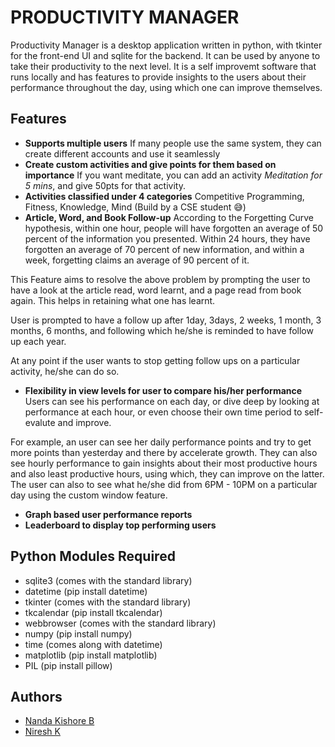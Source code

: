 # PRODUCTIVITY MANAGER

Productivity Manager is a desktop application written in python, with tkinter for the front-end UI and sqlite for the backend. It can be used by anyone to take their productivity to the next level. It is a self 
improvemt software that runs locally and has features to provide insights to the users about their performance
throughout the day, using which one can improve themselves.



## Features

- **Supports multiple users**
If many people use the same system, they can create different accounts and use it seamlessly 
- **Create custom activities and give points for them based on importance**
If you want meditate, you can add an activity *Meditation for 5 mins*, and give 50pts for that activity.
- **Activities classified under 4 categories**
Competitive Programming, Fitness, Knowledge, Mind (Build by a CSE student 😅)
- **Article, Word, and Book Follow-up**
According to the Forgetting Curve hypothesis, within one hour, people will have forgotten an average of 50 percent of the information you presented. Within 24 hours, they have forgotten an average of 70 percent of new information, and within a week, forgetting claims an average of 90 percent of it.

This Feature aims to resolve the above problem by prompting the user to have a look at the article read, word learnt, and a page read from book again. This helps in retaining what one has learnt.

User is prompted to have a follow up after 1day, 3days, 2 weeks, 1 month, 3 months, 6 months, and following which he/she is reminded to have follow up each year.

At any point if the user wants to stop getting follow ups on a particular activity, he/she can do so.

- **Flexibility in view levels for user to compare his/her performance**
Users can see his performance on each day, or dive deep by looking at performance at each hour, or even choose their own time period to self-evalute and improve.

For example, an user can see her daily performance points and try to get more points than yesterday and there by accelerate growth.
They can also see hourly performance to gain insights about their most productive hours and also least productive hours, using which, they can improve on the latter. The user can also to see what he/she did from 6PM - 10PM on a particular day using the custom window feature.

- **Graph based user performance reports**
- **Leaderboard to display top performing users**

## Python Modules Required

- sqlite3 (comes with the standard library)
- datetime (pip install datetime)
- tkinter (comes with the standard library)
- tkcalendar (pip install tkcalendar)
- webbrowser (comes with the standard library)
- numpy (pip install numpy)
- time (comes along with datetime)
- matplotlib (pip install matplotlib)
- PIL (pip install pillow)
## Authors

- [Nanda Kishore B](https://github.com/nandakishfast)
- [Niresh K](https://github.com/21niresh21)

